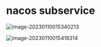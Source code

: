 # nacos subservice



![image-20230110015340213](REAME-img/image-20230110015340213.png)



![image-20230110015418314](REAME-img/image-20230110015418314.png)
